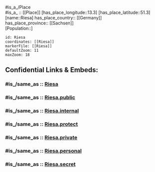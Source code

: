 ﻿---
confidential: public
isDeleted: false
location:
- 51.3
- 13.3
mapmarker: city
mapzoom:
- 7
- 12
SpocWebEntityId: 33738
tags:
- geo/City
type: City
---

#is_a_/Place  
#is_a_ :: [[Place]] 
[has_place_longitude::13.3] 
[has_place_latitude::51.3] 
[name::Riesa] 
has_place_country:: [[Germany]]  
has_place_province:: [[Sachsen]]  
[Population::] 



```leaflet
id: Riesa
coordinates: [[Riesa]] 
markerFile: [[Riesa]] 
defaultZoom: 11 
maxZoom: 18
```


## Confidential Links & Embeds: 

### #is_/same_as :: [Riesa](/_Standards/Earth/Continent/Europe/Europe~Central/Germany/Germany~East/Sachsen/counties~Sachsen/Meißen/cities~Meißen/Riesa.md) 

### #is_/same_as :: [Riesa.public](/_public/Earth/Continent/Europe/Europe~Central/Germany/Germany~East/Sachsen/counties~Sachsen/Meißen/cities~Meißen/Riesa.public.md) 

### #is_/same_as :: [Riesa.internal](/_internal/Earth/Continent/Europe/Europe~Central/Germany/Germany~East/Sachsen/counties~Sachsen/Meißen/cities~Meißen/Riesa.internal.md) 

### #is_/same_as :: [Riesa.protect](/_protect/Earth/Continent/Europe/Europe~Central/Germany/Germany~East/Sachsen/counties~Sachsen/Meißen/cities~Meißen/Riesa.protect.md) 

### #is_/same_as :: [Riesa.private](/_private/Earth/Continent/Europe/Europe~Central/Germany/Germany~East/Sachsen/counties~Sachsen/Meißen/cities~Meißen/Riesa.private.md) 

### #is_/same_as :: [Riesa.personal](/_personal/Earth/Continent/Europe/Europe~Central/Germany/Germany~East/Sachsen/counties~Sachsen/Meißen/cities~Meißen/Riesa.personal.md) 

### #is_/same_as :: [Riesa.secret](/_secret/Earth/Continent/Europe/Europe~Central/Germany/Germany~East/Sachsen/counties~Sachsen/Meißen/cities~Meißen/Riesa.secret.md)

